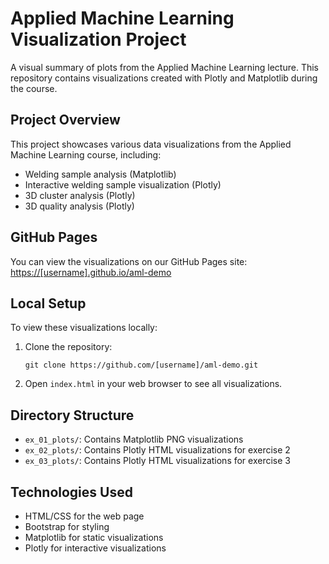 # Applied Machine Learning Visualization Project

A visual summary of plots from the Applied Machine Learning lecture. This repository contains visualizations created with Plotly and Matplotlib during the course.

## Project Overview

This project showcases various data visualizations from the Applied Machine Learning course, including:

- Welding sample analysis (Matplotlib)
- Interactive welding sample visualization (Plotly)
- 3D cluster analysis (Plotly)
- 3D quality analysis (Plotly)

## GitHub Pages

You can view the visualizations on our GitHub Pages site: [https://[username].github.io/aml-demo](https://[username].github.io/aml-demo)

## Local Setup

To view these visualizations locally:

1. Clone the repository:
   ```
   git clone https://github.com/[username]/aml-demo.git
   ```

2. Open `index.html` in your web browser to see all visualizations.

## Directory Structure

- `ex_01_plots/`: Contains Matplotlib PNG visualizations
- `ex_02_plots/`: Contains Plotly HTML visualizations for exercise 2
- `ex_03_plots/`: Contains Plotly HTML visualizations for exercise 3

## Technologies Used

- HTML/CSS for the web page
- Bootstrap for styling
- Matplotlib for static visualizations
- Plotly for interactive visualizations